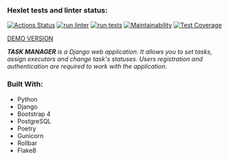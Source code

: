 ### Hexlet tests and linter status:
[![Actions Status](https://github.com/Sophia-Filimonova/python-project-52/workflows/hexlet-check/badge.svg)](https://github.com/Sophia-Filimonova/python-project-52/actions)
[![run linter](https://github.com/Sophia-Filimonova/python-project-52/actions/workflows/run-linter.yml/badge.svg)](https://github.com/Sophia-Filimonova/python-project-52/actions/workflows/run-linter.yml)
[![run tests](https://github.com/Sophia-Filimonova/python-project-52/actions/workflows/run-tests.yml/badge.svg)](https://github.com/Sophia-Filimonova/python-project-52/actions/workflows/run-tests.yml)
[![Maintainability](https://api.codeclimate.com/v1/badges/312e63d1641201a3cd70/maintainability)](https://codeclimate.com/github/Sophia-Filimonova/python-project-52/maintainability)
[![Test Coverage](https://api.codeclimate.com/v1/badges/312e63d1641201a3cd70/test_coverage)](https://codeclimate.com/github/Sophia-Filimonova/python-project-52/test_coverage)


[DEMO VERSION](https://task-manager-vb7t.onrender.com/users/)


*<b>TASK MANAGER</b> is a Django web application. It allows you to set tasks, assign executors and change task's statuses. Users registration and authentication are required to work with the application.* 


### Built With:
<ul><li>Python</li>
<li>Django</li>
<li>Bootstrap 4</li>
<li>PostgreSQL</li>
<li>Poetry</li>
<li>Gunicorn</li>
<li>Rollbar</li>
<li>Flake8</li>
</ul>

